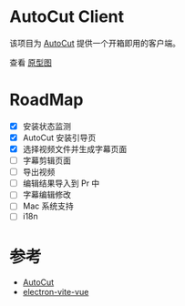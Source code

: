 # AutoCut Client

该项目为 [AutoCut](https://github.com/mli/autocut) 提供一个开箱即用的客户端。

查看 [原型图](https://js.design/f/T0LLLh?p=g8rtx09zle)

# RoadMap

- [x] 安装状态监测
- [x] AutoCut 安装引导页
- [x] 选择视频文件并生成字幕页面
- [ ] 字幕剪辑页面
- [ ] 导出视频
- [ ] 编辑结果导入到 Pr 中
- [ ] 字幕编辑修改
- [ ] Mac 系统支持
- [ ] i18n

# 参考

- [AutoCut](https://github.com/mli/autocut)
- [electron-vite-vue](https://github.com/electron-vite/electron-vite-vue)